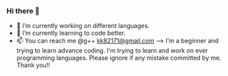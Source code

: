 ### Hi there 👋

- 🔭 I’m currently working on different languages.
- 🌱 I’m currently learning to code better.
- 📫 You can reach me @g++ kk82171@gmail.com
--> I'm a beginner and trying to learn advance coding. I'm trying to learn and work on ever programming languages.
Please ignore if any mistake committed by me. Thank you!!
